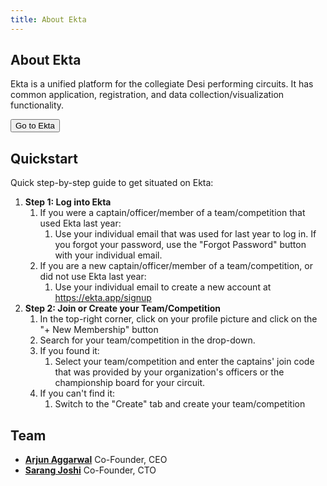 ```yaml
---
title: About Ekta
---
```


## About Ekta

Ekta is a unified platform for the collegiate Desi performing circuits. It has common application, registration, and data collection/visualization functionality.

<a href="https://ekta.app"><button>Go to Ekta</button></a>

## Quickstart

Quick step-by-step guide to get situated on Ekta:

1. **Step 1: Log into Ekta**
   1. If you were a captain/officer/member of a team/competition that used Ekta last year:
      1. Use your individual email that was used for last year to log in. If you forgot your password, use the "Forgot Password" button with your individual email.
   2. If you are a new captain/officer/member of a team/competition, or did not use Ekta last year:
      1. Use your individual email to create a new account at https://ekta.app/signup
2. **Step 2: Join or Create your Team/Competition**
   1. In the top-right corner, click on your profile picture and click on the "+ New Membership" button
   2. Search for your team/competition in the drop-down.
   3. If you found it:
      1. Select your team/competition and enter the captains' join code that was provided by your organization's officers or the championship board for your circuit.
   4. If you can't find it:
      1. Switch to the "Create" tab and create your team/competition

## Team

- [**Arjun Aggarwal**](https://www.linkedin.com/in/arjun-aggarwal) Co-Founder, CEO
- [**Sarang Joshi**](https://sarangjo.github.io) Co-Founder, CTO
